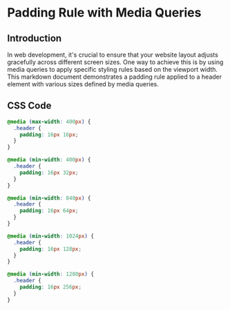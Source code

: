 # Padding Rule with Media Queries

## Introduction

In web development, it's crucial to ensure that your website layout adjusts gracefully across different screen sizes. One way to achieve this is by using media queries to apply specific styling rules based on the viewport width. This markdown document demonstrates a padding rule applied to a header element with various sizes defined by media queries.

## CSS Code

```css
@media (max-width: 400px) {
  .header {
    padding: 16px 16px;
  }
}

@media (min-width: 400px) {
  .header {
    padding: 16px 32px;
  }
}

@media (min-width: 840px) {
  .header {
    padding: 16px 64px;
  }
}

@media (min-width: 1024px) {
  .header {
    padding: 16px 128px;
  }
}

@media (min-width: 1280px) {
  .header {
    padding: 16px 256px;
  }
}
